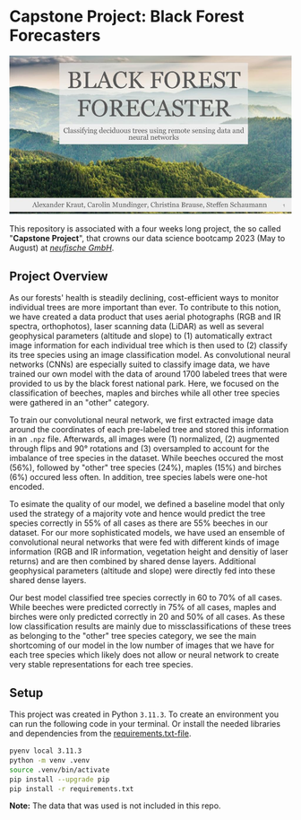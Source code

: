 # Capstone Project: Black Forest Forecasters
<p align = "center"> <img src="./images/Capstone_presentation_Title.jpeg" />

This repository is associated with a four weeks long project, the so called "**Capstone Project**", that crowns our data science bootcamp 2023 (May to August) at [*neufische GmbH*](https://www.neuefische.de/). 

## Project Overview

As our forests' health is steadily declining, cost-efficient ways to monitor individual trees are more important than ever. To contribute to this notion, we have created a data product that uses aerial photographs (RGB and IR spectra, orthophotos), laser scanning data (LiDAR) as well as several geophysical parameters (altitude and slope) to (1) automatically extract image information for each individual tree which is then used to (2) classify its tree species using an image classification model. As convolutional neural networks (CNNs) are especially suited to classify image data, we have trained our own model with the data of around 1700 labeled trees that were provided to us by the black forest national park. Here, we focused on the classification of beeches, maples and birches while all other tree species were gathered in an "other" category.

To train our convolutional neural network, we first extracted image data around the coordinates of each pre-labeled tree and stored this information in an `.npz` file. Afterwards, all images were (1) normalized, (2) augmented through flips and 90° rotations and (3) oversampled to account for the imbalance of tree species in the dataset. While beeches occured the most (56%), followed by "other" tree species (24%), maples (15%) and birches (6%) occured less often. In addition, tree species labels were one-hot encoded.

To esimate the quality of our model, we defined a baseline model that only used the strategy of a majority vote and hence would predict the tree species correctly in 55% of all cases as there are 55% beeches in our dataset. For our more sophisticated models, we have used an ensemble of convolutional neural networks that were fed with different kinds of image information (RGB and IR information, vegetation height and densitiy of laser returns) and are then combined by shared dense layers. Additional geophysical parameters (altitude and slope) were directly fed into these shared dense layers.

Our best model classified tree species correctly in 60 to 70% of all cases. While beeches were predicted correctly in 75% of all cases, maples and birches were only predicted correctly in 20 and 50% of all cases. As these low classification results are mainly due to missclassifications of these trees as belonging to the "other" tree species category, we see the main shortcoming of our model in the low number of images that we have for each tree species which likely does not allow or neural network to create very stable representations for each tree species.

## Setup
This project was created in Python `3.11.3`. To create an environment you can run the following code in your terminal. Or install the needed libraries and dependencies from the [requirements.txt-file](./requirements.txt).
```zsh
pyenv local 3.11.3
python -m venv .venv
source .venv/bin/activate
pip install --upgrade pip
pip install -r requirements.txt
```
**Note:** The data that was used is not included in this repo.
